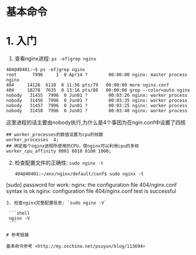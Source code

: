 # 基本命令

# 1. 入门

1. 查看nginx进程: `ps -ef|grep nginx`

  ```shell
  404@40401:~$ ps -ef|grep nginx
root      7996     1  0 Apr14 ?        00:00:00 nginx: master process nginx
404     14126  6118  0 11:56 pts/79   00:00:00 more nginx.conf
404     18278  7635  0 13:16 pts/88   00:00:00 grep --color=auto nginx
nobody   31455  7996  0 Jun01 ?        00:03:26 nginx: worker process
nobody   31456  7996  0 Jun01 ?        00:03:35 nginx: worker process
nobody   31457  7996  0 Jun01 ?        00:03:25 nginx: worker process
nobody   31458  7996  0 Jun01 ?        00:03:40 nginx: worker process
  ```
  
  这里进程的话主要由nobody执行,为什么是4个事因为在ngin.conf中设置了四核
  ```shell
  ## worker_processes的数值设置为cpu的核数
worker_processes  4;
## 绑定每个nginx进程所使用的CPU，使nginx可以利用cpu的多核
worker_cpu_affinity 0001 0010 0100 1000;
  ```

2. 检查配置文件的正确性: `sudo nginx -t`

   ```shell
   404@40401:~/env/nginx/default/conf$ sudo nginx -t
[sudo] password for work:
nginx: the configuration file 404/nginx.conf syntax is ok
nginx: configuration file 404/nginx.conf test is successful
   ```
3. 检查nginx完整配置信息: `sudo nginx -V`

    ```shell
    nginx -V
    ```

# 参考链接

基本命令参考 <http://my.oschina.net/psuyun/blog/113694>